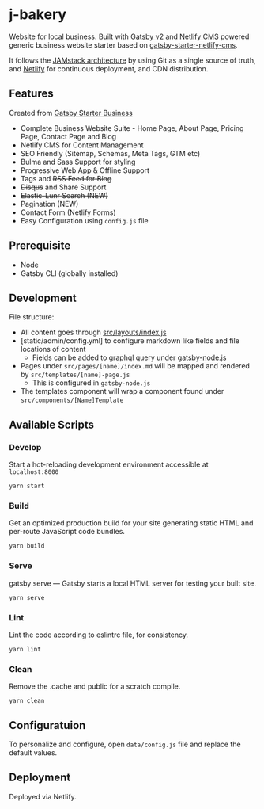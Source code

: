 # j-bakery
Website for local business. Built with [Gatsby v2](https://www.gatsbyjs.org/) and [Netlify CMS](https://www.netlifycms.org) powered generic business website starter based on [gatsby-starter-netlify-cms](https://github.com/AustinGreen/gatsby-starter-netlify-cms).

It follows the [JAMstack architecture](https://jamstack.org) by using Git as a single source of truth, and [Netlify](https://www.netlify.com) for continuous deployment, and CDN distribution.

## Features
Created from [Gatsby Starter Business](https://gatsby-starter-business.netlify.com)

* Complete Business Website Suite - Home Page, About Page, Pricing Page, Contact Page and Blog
* Netlify CMS for Content Management
* SEO Friendly (Sitemap, Schemas, Meta Tags, GTM etc)
* Bulma and Sass Support for styling
* Progressive Web App & Offline Support
* Tags and ~~RSS Feed for Blog~~
* ~~Disqus~~ and Share Support
* ~~Elastic-Lunr Search (NEW)~~
* Pagination (NEW)
* Contact Form (Netlify Forms)
* Easy Configuration using `config.js` file

## Prerequisite
* Node
* Gatsby CLI (globally installed)

## Development

File structure:

* All content goes through [src/layouts/index.js](src/layouts/index.js)
* [static/admin/config.yml] to configure markdown like fields and file locations of content
  * Fields can be added to graphql query under [gatsby-node.js](gatsby-node.js)
* Pages under `src/pages/[name]/index.md` will be mapped and rendered by `src/templates/[name]-page.js`
  * This is configured in `gatsby-node.js`
* The templates component will wrap a component found under `src/components/[Name]Template`

## Available Scripts

### Develop
Start a hot-reloading development environment accessible at `localhost:8000`
```shell
yarn start
```

### Build
Get an optimized production build for your site generating static HTML and per-route JavaScript code bundles.
```shell
yarn build
```

### Serve
gatsby serve — Gatsby starts a local HTML server for testing your built site.
```shell
yarn serve
```

### Lint
Lint the code according to eslintrc file, for consistency.
```shell
yarn lint
```

### Clean
Remove the .cache and public for a scratch compile.
```shell
yarn clean
```

## Configuratuion
To personalize and configure, open `data/config.js` file and replace the default values.

## Deployment
Deployed via Netlify.
